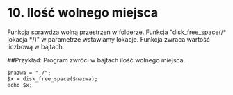 # 10. Ilość wolnego miejsca

Funkcja sprawdza wolną przestrzeń w folderze.
Funkcja "disk_free_space(/* lokacja */)" w parametrze wstawiamy lokacje.
Funkcja zwraca wartość liczbową w bajtach.

##Przykład:
Program zwróci w bajtach ilość wolnego miejsca.

	$nazwa = "./";
	$x = disk_free_space($nazwa);
	echo $x;


